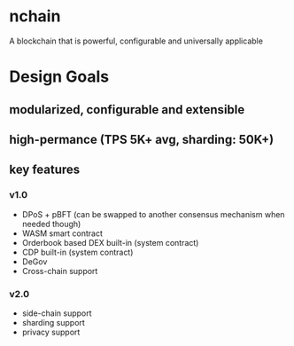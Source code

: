 # nchain
A blockchain that is powerful, configurable and universally applicable

# Design Goals
## modularized, configurable and extensible
## high-permance (TPS 5K+ avg, sharding: 50K+)
## key features
### v1.0
* DPoS + pBFT (can be swapped to another consensus mechanism when needed though)
* WASM smart contract
* Orderbook based DEX built-in (system contract)
* CDP built-in (system contract)
* DeGov
* Cross-chain support

### v2.0
* side-chain support
* sharding support
* privacy support